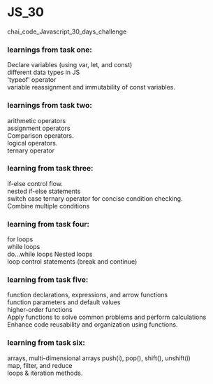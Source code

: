 # JS_30
chai_code_Javascript_30_days_challenge

### learnings from task one:
Declare variables (using var, let, and const)<br>
different data types in JS<br>
'typeof' operator<br>
variable reassignment and immutability of const variables.

### learnings from task two:
arithmetic operators<br>
assignment operators<br>
Comparison operators.<br>
logical operators.<br>
ternary operator

### learning from task three:
if-else control flow.<br>
nested if-else statements<br>
switch case<be>
ternary operator for concise condition checking.<br>
Combine multiple conditions<br>

### learning from task four:
for loops<br>
while loops<br>
do...while loops<be>
Nested loops<br>
loop control statements (break and continue)<be>

### learning from task five:
function declarations, expressions, and arrow functions<br>
function parameters and default values<br>
higher-order functions<br>
Apply functions to solve common problems and perform calculations<br>
Enhance code reusability and organization using functions.<be>

### learning from task six:
arrays, multi-dimensional arrays<be>
push(i), pop(), shift(), unshift(i)<br>
map, filter, and reduce<br>
loops & iteration methods.


